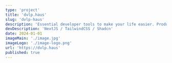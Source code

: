 ```yaml
---
type: 'project'
title: 'dvlp.haus'
slug: 'dvlp-haus'
description: 'Essential developer tools to make your life easier. Productive. Accessible. Open Source.'
devDescription: 'NextJS / TailwindCSS / Shadcn'
date: 2024-01-01
imageMain: './image.jpg'
imageLogo: './image-logo.png'
url: 'https://dvlp.haus'
published: true
---
```

